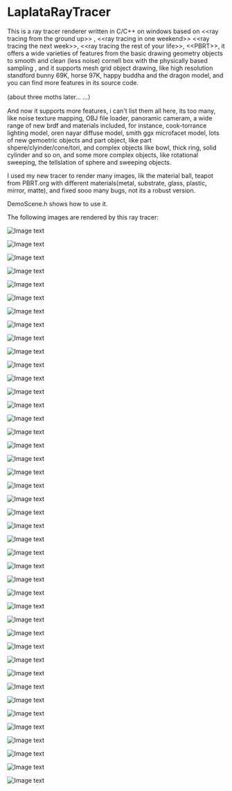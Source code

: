 # LaplataRayTracer
This is a ray tracer renderer written in C/C++ on windows based on &lt;&lt;ray tracing from the ground up>>  , &lt;&lt;ray tracing in one weekend>> &lt;&lt;ray tracing the next week>>,  &lt;&lt;ray tracing the rest of your life>>, &lt;&lt;PBRT>>, it offers a wide varieties of features from the basic drawing geometry objects to smooth and clean (less noise) cornell box with the physically based sampling , and it supports mesh grid object drawing, like high resolution standford bunny 69K, horse 97K, happy buddha and the dragon model, and you can find more features in its source code. 

(about three moths later... ...）

And now it supports more features, i can't list them all here, its too many, like noise texture mapping, OBJ file loader, panoramic cameram, a wide range of new brdf and materials included, for instance, cook-torrance lighting model, oren nayar diffuse model, smith ggx microfacet model, lots of new gemoetric objects and part object, like
part shpere/clyinder/cone/tori, and complex objects like bowl, thick ring, solid cylinder and so on, and some more complex objects, like rotational sweeping, the tellslation of sphere and sweeping objects.

I used my new tracer to render many images, lik the material ball, teapot from PBRT.org with different materials(metal, substrate, glass, plastic, mirror, matte), and fixed sooo many bugs, not its a robust version.


DemoScene.h shows how to use it.

The following images are rendered by this ray tracer:

![Image text](https://github.com/wenxiwu777/LaplataRayTracer/blob/master/ShowCaseOfScreenShoot/RandomSphereScene.png)

![Image text](https://github.com/wenxiwu777/LaplataRayTracer/blob/master/ShowCaseOfScreenShoot/RoughGlass_Bunny.png)

![Image text](https://github.com/wenxiwu777/LaplataRayTracer/blob/master/ShowCaseOfScreenShoot/Rough_Glass_Compare.png)

![Image text](https://github.com/wenxiwu777/LaplataRayTracer/blob/master/ShowCaseOfScreenShoot/aluminum_like_teapot.png)

![Image text](https://github.com/wenxiwu777/LaplataRayTracer/blob/master/ShowCaseOfScreenShoot/teapot_full.png)

![Image text](https://github.com/wenxiwu777/LaplataRayTracer/blob/master/ShowCaseOfScreenShoot/big_helmet.png)

![Image text](https://github.com/wenxiwu777/LaplataRayTracer/blob/master/ShowCaseOfScreenShoot/material_ball2.png)

![Image text](https://github.com/wenxiwu777/LaplataRayTracer/blob/master/ShowCaseOfScreenShoot/fish_bowl_with_diff_material.png)

![Image text](https://github.com/wenxiwu777/LaplataRayTracer/blob/master/ShowCaseOfScreenShoot/FlatRimmedBowl.png)

![Image text](https://github.com/wenxiwu777/LaplataRayTracer/blob/master/ShowCaseOfScreenShoot/instance_cone.png)

![Image text](https://github.com/wenxiwu777/LaplataRayTracer/blob/master/ShowCaseOfScreenShoot/instance_thick_ring.png)

![Image text](https://github.com/wenxiwu777/LaplataRayTracer/blob/master/ShowCaseOfScreenShoot/part_cylinder_0_270.png)

![Image text](https://github.com/wenxiwu777/LaplataRayTracer/blob/master/ShowCaseOfScreenShoot/part_cone.png)

![Image text](https://github.com/wenxiwu777/LaplataRayTracer/blob/master/ShowCaseOfScreenShoot/full_clipping_cone_2.png)

![Image text](https://github.com/wenxiwu777/LaplataRayTracer/blob/master/ShowCaseOfScreenShoot/part_tori_2.png)

![Image text](https://github.com/wenxiwu777/LaplataRayTracer/blob/master/ShowCaseOfScreenShoot/cor_bunny1.png)

![Image text](https://github.com/wenxiwu777/LaplataRayTracer/blob/master/ShowCaseOfScreenShoot/cor_bunny2.png)

![Image text](https://github.com/wenxiwu777/LaplataRayTracer/blob/master/ShowCaseOfScreenShoot/mac1.png)

![Image text](https://github.com/wenxiwu777/LaplataRayTracer/blob/master/ShowCaseOfScreenShoot/mac2.png)

![Image text](https://github.com/wenxiwu777/LaplataRayTracer/blob/master/ShowCaseOfScreenShoot/mac3.png)

![Image text](https://github.com/wenxiwu777/LaplataRayTracer/blob/master/ShowCaseOfScreenShoot/mac4.png)

![Image text](https://github.com/wenxiwu777/LaplataRayTracer/blob/master/ShowCaseOfScreenShoot/mac5.png)

![Image text](https://github.com/wenxiwu777/LaplataRayTracer/blob/master/ShowCaseOfScreenShoot/v3_cover_cuastics.png)

![Image text](https://github.com/wenxiwu777/LaplataRayTracer/blob/master/ShowCaseOfScreenShoot/glassball1.png)

![Image text](https://github.com/wenxiwu777/LaplataRayTracer/blob/master/ShowCaseOfScreenShoot/golden_horse.png)

![Image text](https://github.com/wenxiwu777/LaplataRayTracer/blob/master/ShowCaseOfScreenShoot/finally_golden_dragon.png)

![Image text](https://github.com/wenxiwu777/LaplataRayTracer/blob/master/ShowCaseOfScreenShoot/mirror+mircofacet_sliver_dragon.png)

![Image text](https://github.com/wenxiwu777/LaplataRayTracer/blob/master/ShowCaseOfScreenShoot/b1.png)

![Image text](https://github.com/wenxiwu777/LaplataRayTracer/blob/master/ShowCaseOfScreenShoot/b2.png)

![Image text](https://github.com/wenxiwu777/LaplataRayTracer/blob/master/ShowCaseOfScreenShoot/b3.png)

![Image text](https://github.com/wenxiwu777/LaplataRayTracer/blob/master/ShowCaseOfScreenShoot/b4.png)

![Image text](https://github.com/wenxiwu777/LaplataRayTracer/blob/master/ShowCaseOfScreenShoot/b5.png)

![Image text](https://github.com/wenxiwu777/LaplataRayTracer/blob/master/ShowCaseOfScreenShoot/b6.png)

![Image text](https://github.com/wenxiwu777/LaplataRayTracer/blob/master/ShowCaseOfScreenShoot/b7.png)

![Image text](https://github.com/wenxiwu777/LaplataRayTracer/blob/master/ShowCaseOfScreenShoot/b8.png)

![Image text](https://github.com/wenxiwu777/LaplataRayTracer/blob/master/ShowCaseOfScreenShoot/b9.png)

![Image text](https://github.com/wenxiwu777/LaplataRayTracer/blob/master/ShowCaseOfScreenShoot/b10.png)

![Image text](https://github.com/wenxiwu777/LaplataRayTracer/blob/master/ShowCaseOfScreenShoot/b11.png)

![Image text](https://github.com/wenxiwu777/LaplataRayTracer/blob/master/ShowCaseOfScreenShoot/b12.png)

![Image text](https://github.com/wenxiwu777/LaplataRayTracer/blob/master/ShowCaseOfScreenShoot/b13.png)

![Image text](https://github.com/wenxiwu777/LaplataRayTracer/blob/master/ShowCaseOfScreenShoot/b14.png)

![Image text](https://github.com/wenxiwu777/LaplataRayTracer/blob/master/ShowCaseOfScreenShoot/b15.png)

